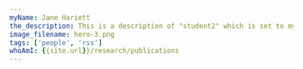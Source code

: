 ```yaml
---
myName: Jane Hariett
the_description: This is a description of "student2" which is set to my imaginary friend, Jane, for the time being. This are all variables that can be easily changed without touching the static html file.
image_filename: hero-3.png
tags: ['people', 'rss']
whoAmI: {{site.url}}/research/publications
---
```

